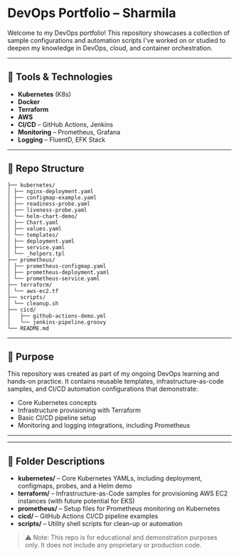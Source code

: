 # DevOps Portfolio – Sharmila

Welcome to my DevOps portfolio! This repository showcases a collection of sample configurations and automation scripts I've worked on or studied to deepen my knowledge in DevOps, cloud, and container orchestration.

---

## 🔧 Tools & Technologies

- **Kubernetes** (K8s)
- **Docker**
- **Terraform**
- **AWS**
- **CI/CD** – GitHub Actions, Jenkins
- **Monitoring** – Prometheus, Grafana
- **Logging** – FluentD, EFK Stack

---

## 📁 Repo Structure
```
├── kubernetes/
│ ├── nginx-deployment.yaml
│ ├── configmap-example.yaml
│ ├── readiness-probe.yaml
│ ├── liveness-probe.yaml
│ └── helm-chart-demo/
│ ├── Chart.yaml
│ ├── values.yaml
│ └── templates/
│ ├── deployment.yaml
│ ├── service.yaml
│ └── _helpers.tpl
├── prometheus/
│ ├── prometheus-configmap.yaml
│ ├── prometheus-deployment.yaml
│ └── prometheus-service.yaml
├── terraform/
│ └── aws-ec2.tf
├── scripts/
│ └── cleanup.sh
├── cicd/
│   ├── github-actions-demo.yml
│   └── jenkins-pipeline.groovy
└── README.md
```


---

## 🧠 Purpose

This repository was created as part of my ongoing DevOps learning and hands-on practice. It contains reusable templates, infrastructure-as-code samples, and CI/CD automation configurations that demonstrate:

- Core Kubernetes concepts  
- Infrastructure provisioning with Terraform  
- Basic CI/CD pipeline setup  
- Monitoring and logging integrations, including Prometheus    

---
---

## 📂 Folder Descriptions

- **kubernetes/** – Core Kubernetes YAMLs, including deployment, configmaps, probes, and a Helm demo
- **terraform/** – Infrastructure-as-Code samples for provisioning AWS EC2 instances (with future potential for EKS)
- **prometheus/** – Setup files for Prometheus monitoring on Kubernetes
- **cicd/** – GitHub Actions CI/CD pipeline examples
- **scripts/** – Utility shell scripts for clean-up or automation

> ⚠️ Note: This repo is for educational and demonstration purposes only. It does not include any proprietary or production code.

